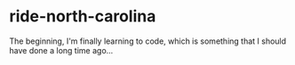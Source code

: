 # ride-north-carolina
The beginning,
I'm finally learning to code, which is something that I should have done a long time ago...

